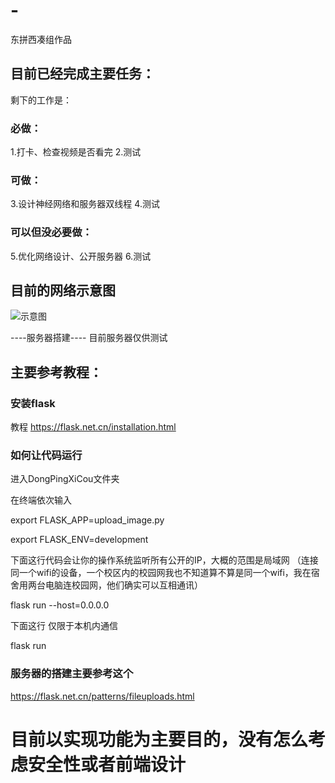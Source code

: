 # -
东拼西凑组作品
## 目前已经完成主要任务：
剩下的工作是：
### 必做：
1.打卡、检查视频是否看完
2.测试
### 可做：
3.设计神经网络和服务器双线程
4.测试
### 可以但没必要做：
5.优化网络设计、公开服务器
6.测试




## 目前的网络示意图


![示意图](https://user-images.githubusercontent.com/89346035/164224854-263a489c-eb50-4189-8952-6c02338219a9.png)



----服务器搭建----
目前服务器仅供测试

## 主要参考教程：

### 安装flask
教程
https://flask.net.cn/installation.html

### 如何让代码运行
进入DongPingXiCou文件夹

在终端依次输入

export FLASK_APP=upload_image.py

export FLASK_ENV=development

下面这行代码会让你的操作系统监听所有公开的IP，大概的范围是局域网
（连接同一个wifi的设备，一个校区内的校园网我也不知道算不算是同一个wifi，我在宿舍用两台电脑连校园网，他们确实可以互相通讯）

flask run --host=0.0.0.0 

下面这行 仅限于本机内通信

flask run 


### 服务器的搭建主要参考这个
https://flask.net.cn/patterns/fileuploads.html

# 目前以实现功能为主要目的，没有怎么考虑安全性或者前端设计
